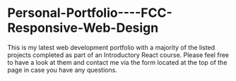 # Personal-Portfolio----FCC-Responsive-Web-Design
This is my latest web development portfolio with a majority of the listed projects completed as part of an Introductory React course. Please feel free to have a look at them and contact me via the form located at the top of the page in case you have any questions.
